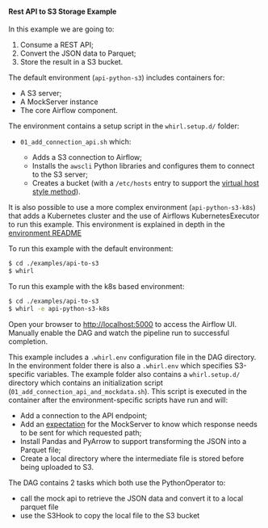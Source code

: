 #### Rest API to S3 Storage Example

In this example we are going to:

1. Consume a REST API;
2. Convert the JSON data to Parquet;
3. Store the result in a S3 bucket.

The default environment (`api-python-s3`) includes containers for:

 - A S3 server;
 - A MockServer instance
 - The core Airflow component.
 
The environment contains a setup script in the `whirl.setup.d/` folder:

 - `01_add_connection_api.sh` which:

   -  Adds a S3 connection to Airflow;
   -  Installs the `awscli` Python libraries and configures them to connect to the S3 server;
   -  Creates a bucket (with a `/etc/hosts` entry to support the [virtual host style method](https://docs.aws.amazon.com/AmazonS3/latest/dev/VirtualHosting.html)).

It is also possible to use a more complex environment (`api-python-s3-k8s`) that adds a Kubernetes cluster and the use of Airflows KubernetesExecutor to run this example. This environment is explained in depth in the [environment README](../../envs/api-python-s3-k8s/README.md)

To run this example with the default environment:

```bash
$ cd ./examples/api-to-s3
$ whirl
```

To run this example with the k8s based environment:

```bash
$ cd ./examples/api-to-s3
$ whirl -e api-python-s3-k8s
```

Open your browser to [http://localhost:5000](http://localhost:5000) to access the Airflow UI. Manually enable the DAG and watch the pipeline run to successful completion.

This example includes a `.whirl.env` configuration file in the DAG directory. In the environment folder there is also a `.whirl.env` which specifies S3-specific variables. The example folder also contains a `whirl.setup.d/` directory which contains an initialization script (`01_add_connection_api_and_mockdata.sh`). This script is executed in the container after the environment-specific scripts have run and will:

 - Add a connection to the API endpoint;
 - Add an [expectation](http://www.mock-server.com/mock_server/creating_expectations.html) for the MockServer to know which response needs to be sent for which requested path;
 - Install Pandas and PyArrow to support transforming the JSON into a Parquet file;
 - Create a local directory where the intermediate file is stored before being uploaded to S3.

The DAG contains 2 tasks which both use the PythonOperator to:
- call the mock api to retrieve the JSON data and convert it to a local parquet file
- use the S3Hook to copy the local file to the S3 bucket